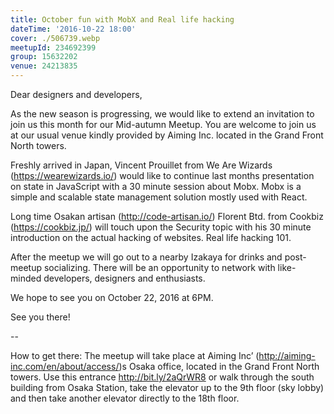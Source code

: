```yaml
---
title: October fun with MobX and Real life hacking
dateTime: '2016-10-22 18:00'
cover: ./506739.webp
meetupId: 234692399
group: 15632202
venue: 24213835
---
```


Dear designers and developers,

As the new season is progressing, we would like to extend an invitation to join us this month for our Mid-autumn Meetup. You are welcome to join us at our usual venue kindly provided by Aiming Inc. located in the Grand Front North towers.

Freshly arrived in Japan, Vincent Prouillet from We Are Wizards (https://wearewizards.io/) would like to continue last months presentation on state in JavaScript with a 30 minute session about Mobx. Mobx is a simple and scalable state management solution mostly used with React.

Long time Osakan artisan (http://code-artisan.io/) Florent Btd. from Cookbiz (https://cookbiz.jp/) will touch upon the Security topic with his 30 minute introduction on the actual hacking of websites. Real life hacking 101.

After the meetup we will go out to a nearby Izakaya for drinks and post-meetup socializing. There will be an opportunity to network with like-minded developers, designers and enthusiasts.

We hope to see you on October 22, 2016 at 6PM.

See you there!

--

How to get there: The meetup will take place at Aiming Inc’ (http://aiming-inc.com/en/about/access/)s Osaka office, located in the Grand Front North towers. Use this entrance http://bit.ly/2aQrWR8 or walk through the south building from Osaka Station, take the elevator up to the 9th floor (sky lobby) and then take another elevator directly to the 18th floor.
